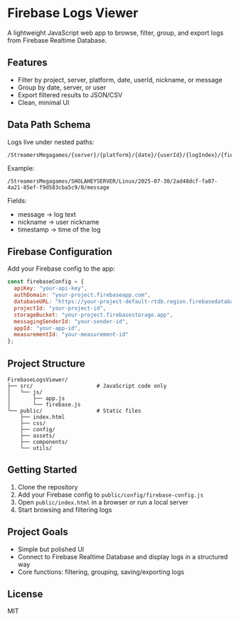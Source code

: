 # Firebase Logs Viewer

A lightweight JavaScript web app to browse, filter, group, and export logs from Firebase Realtime Database.

## Features
- Filter by project, server, platform, date, userId, nickname, or message
- Group by date, server, or user
- Export filtered results to JSON/CSV
- Clean, minimal UI

## Data Path Schema
Logs live under nested paths:

```
/StreamersMegagames/{server}/{platform}/{date}/{userId}/{logIndex}/{field}
```

Example:
```
/StreamersMegagames/SHOLAHEYSERVER/Linux/2025-07-30/2ad48dcf-fa87-4a21-85ef-f9d583cba5c9/0/message
```

Fields:
- message → log text
- nickname → user nickname
- timestamp → time of the log

## Firebase Configuration
Add your Firebase config to the app:

```js
const firebaseConfig = {
  apiKey: "your-api-key",
  authDomain: "your-project.firebaseapp.com",
  databaseURL: "https://your-project-default-rtdb.region.firebasedatabase.app",
  projectId: "your-project-id",
  storageBucket: "your-project.firebasestorage.app",
  messagingSenderId: "your-sender-id",
  appId: "your-app-id",
  measurementId: "your-measurement-id"
};
```

## Project Structure
```
FirebaseLogsViewer/
├── src/                    # JavaScript code only
│   └── js/
│       ├── app.js
│       └── firebase.js
└── public/                 # Static files
    ├── index.html
    ├── css/
    ├── config/
    ├── assets/
    ├── components/
    └── utils/
```

## Getting Started
1. Clone the repository
2. Add your Firebase config to `public/config/firebase-config.js`
3. Open `public/index.html` in a browser or run a local server
4. Start browsing and filtering logs

## Project Goals
- Simple but polished UI
- Connect to Firebase Realtime Database and display logs in a structured way
- Core functions: filtering, grouping, saving/exporting logs

## License
MIT
